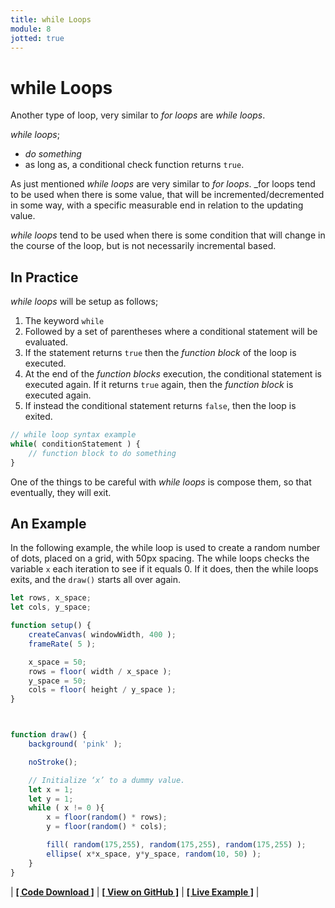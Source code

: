 ```yaml
---
title: while Loops
module: 8
jotted: true
---
```


# while Loops

Another type of loop, very similar to _for loops_ are _while loops_.

_while loops_;

- _do something_
- as long as, a conditional check function returns `true`.

As just mentioned _while loops_ are very similar to _for loops_. _for loops tend to be used when there is some value, that will be incremented/decremented in some way, with a specific measurable end in relation to the updating value.

_while loops_ tend to be used when there is some condition that will change in the course of the loop, but is not necessarily incremental based.

## In Practice

_while loops_ will be setup as follows;

1. The keyword `while`
2. Followed by a set of parentheses where a conditional statement will be evaluated.
3. If the statement returns `true` then the _function block_ of the loop is executed.
4. At the end of the _function blocks_ execution, the conditional statement is executed again. If it returns `true` again, then the _function block_ is executed again.
5. If instead the conditional statement returns `false`, then the loop is exited.

```js
// while loop syntax example
while( conditionStatement ) {
	// function block to do something
}
```

One of the things to be careful with _while loops_ is compose them, so that eventually, they will exit.


## An Example

In the following example, the while loop is used to create a random number of dots, placed on a grid, with 50px spacing.  The while loops checks the variable `x` each iteration to see if it equals 0. If it does, then the while loops exits, and the `draw()` starts all over again.

```js
let rows, x_space;
let cols, y_space;

function setup() {
	createCanvas( windowWidth, 400 );
	frameRate( 5 );

	x_space = 50;
	rows = floor( width / x_space );
	y_space = 50;
	cols = floor( height / y_space );
}



function draw() {
	background( 'pink' );

	noStroke();

	// Initialize ‘x’ to a dummy value.
	let x = 1;
	let y = 1;
	while ( x != 0 ){
		x = floor(random() * rows);
		y = floor(random() * cols);

		fill( random(175,255), random(175,255), random(175,255) );
		ellipse( x*x_space, y*y_space, random(10, 50) );
	}
}
```


<div id="jotted-demo-1" class="jotted-theme-stacked"></div>

<script>
	new Jotted(document.querySelector("#jotted-demo-1"), {
	files: [
		{
			type: "js",
			url:"https://raw.githubusercontent.com/Montana-Media-Arts/120_CreativeCoding/master/lecture_code/08/12_while_01/sketch.js"
		},
        {
            type: "html",
            hide: true,
            url:"../../../p5_resources/index.html"
        }
    ],
    showBlank: false,
    showResult: true,
    plugins: [
        { name: 'ace', options: { "maxLines": 50 } },
        // { name: 'console', options: { autoClear: true } },
    ]
});
</script>

| [**[ Code Download ]**](https://github.com/Montana-Media-Arts/120_CreativeCoding/raw/master/lecture_code/08/12_while_01/12_while_01.zip) | [**[ View on GitHub ]**](https://github.com/Montana-Media-Arts/120_CreativeCoding/raw/master/lecture_code/08/12_while_01/) | [**[ Live Example ]**](https://montana-media-arts.github.io/120_CreativeCoding/lecture_code/08/12_while_01/) |
